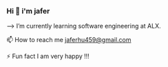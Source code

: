 ### Hi 👋 i'm jafer

--> I’m currently learning software engineering at ALX.

📫 How to reach me jaferhu459@gmail.com

⚡ Fun fact I am very happy !!!

